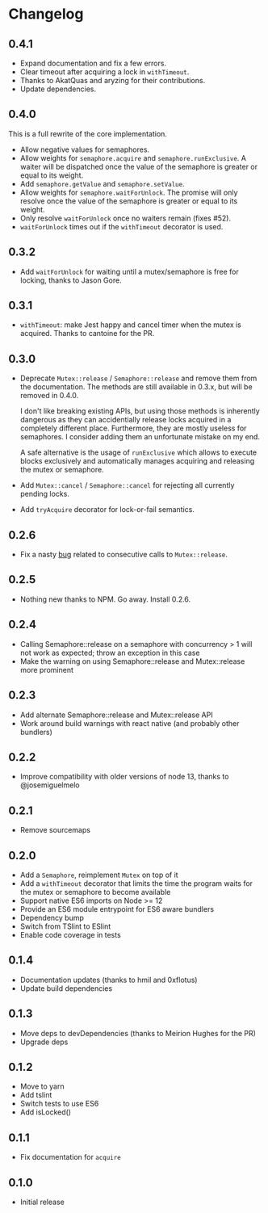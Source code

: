 # Changelog

## 0.4.1

* Expand documentation and fix a few errors.
* Clear timeout after acquiring a lock in `withTimeout`.
* Thanks to AkatQuas and aryzing for their contributions.
* Update dependencies.

## 0.4.0

This is a full rewrite of the core implementation.

* Allow negative values for semaphores.
* Allow weights for `semaphore.acquire` and `semaphore.runExclusive`.
  A waiter will be dispatched once the value of the semaphore is greater or
  equal to its weight.
* Add `semaphore.getValue` and `semaphore.setValue`.
* Allow weights for `semaphore.waitForUnlock`. The promise will only resolve
  once the value of the semaphore is greater or equal to its weight.
* Only resolve `waitForUnlock` once no waiters remain (fixes #52).
* `waitForUnlock` times out if the `withTimeout` decorator is used.

## 0.3.2

* Add `waitForUnlock` for waiting until a mutex/semaphore is free for locking,
  thanks to Jason Gore.

## 0.3.1

* `withTimeout`: make Jest happy and cancel timer when the mutex is acquired.
  Thanks to cantoine for the PR.

## 0.3.0

 * Deprecate `Mutex::release` / `Semaphore::release` and remove them from the
   documentation. The methods are still available in 0.3.x, but will be removed in
   0.4.0.

   I don't like breaking existing APIs, but using those methods is inherently
   dangerous as they can accidentially release locks acquired in a completely
   different place. Furthermore, they are mostly useless for semaphores. I consider
   adding them an unfortunate mistake on my end.

   A safe alternative is the usage of `runExclusive` which allows to execute
   blocks exclusively and automatically manages acquiring and releasing the
   mutex or semaphore.
 * Add `Mutex::cancel` / `Semaphore::cancel` for rejecting all currently pending
   locks.
 * Add `tryAcquire` decorator for lock-or-fail semantics.

## 0.2.6

 * Fix a nasty [bug](https://github.com/DirtyHairy/async-mutex/issues/27) related to
   consecutive calls to `Mutex::release`.

## 0.2.5

 * Nothing new thanks to NPM. Go away. Install 0.2.6.

## 0.2.4

 * Calling Semaphore::release on a semaphore with concurrency > 1 will not work
   as expected; throw an exception in this case
 * Make the warning on using Semaphore::release and Mutex::release more prominent

## 0.2.3

 * Add alternate Semaphore::release and Mutex::release API
 * Work around build warnings with react native (and probably other bundlers)

## 0.2.2

 * Improve compatibility with older versions of node 13, thanks to @josemiguelmelo

## 0.2.1

 * Remove sourcemaps

## 0.2.0

 * Add a `Semaphore`, reimplement `Mutex` on top of it
 * Add a `withTimeout` decorator that limits the time the program waits
   for the mutex or semaphore to become available
 * Support native ES6 imports on Node >= 12
 * Provide an ES6 module entrypoint for ES6 aware bundlers
 * Dependency bump
 * Switch from TSlint to ESlint
 * Enable code coverage in tests

## 0.1.4

 * Documentation updates (thanks to hmil and 0xflotus)
 * Update build dependencies

## 0.1.3

 * Move deps to devDependencies (thanks to Meirion Hughes for the PR)
 * Upgrade deps

## 0.1.2

 * Move to yarn
 * Add tslint
 * Switch tests to use ES6
 * Add isLocked()

## 0.1.1

 * Fix documentation for `acquire`

## 0.1.0

 * Initial release
